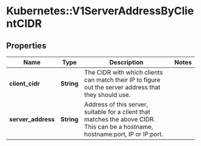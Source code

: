 # Kubernetes::V1ServerAddressByClientCIDR

## Properties
Name | Type | Description | Notes
------------ | ------------- | ------------- | -------------
**client_cidr** | **String** | The CIDR with which clients can match their IP to figure out the server address that they should use. | 
**server_address** | **String** | Address of this server, suitable for a client that matches the above CIDR. This can be a hostname, hostname:port, IP or IP:port. | 



